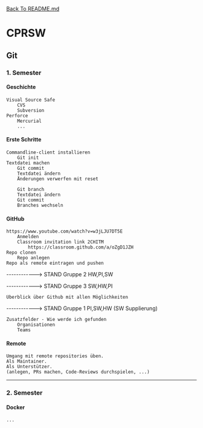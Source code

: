 [Back To README.md][back]

# CPRSW

##	Git

###		1. Semester

#### Geschichte

	Visual Source Safe
		CVS
	  	Subversion
	Perforce
		Mercurial
		...

#### Erste Schritte

  	Commandline-client installieren
  		Git init
  	Textdatei machen
  		Git commit
  		Textdatei ändern
  		Änderungen verwerfen mit reset
  			
  		Git branch
  		Textdatei ändern
  		Git commit
  		Branches wechseln

#### GitHub

	https://www.youtube.com/watch?v=w3jLJU7DT5E
		Anmelden
		Classroom invitation link 2CHITM
			https://classroom.github.com/a/oZgD1JZH
	Repo clonen
		Repo anlegen
	Repo als remote eintragen und pushen

------------> STAND Gruppe 2 HW,PI,SW 

------------> STAND Gruppe 3 SW,HW,PI

	Überblick über Github mit allen Möglichkeiten
------------> STAND Gruppe 1 PI,SW,HW (SW Supplierung) 

    Zusatzfelder - Wie werde ich gefunden
    	Organisationen
    	Teams

#### Remote
	Umgang mit remote repositories üben.
	Als Maintainer.
	Als Unterstützer.
	(anlegen, PRs machen, Code-Reviews durchspielen, ...)



---

### 2. Semester

#### Docker

```
...
```



[back]: https://github.com/UnterrainerInformatik/htl


